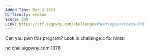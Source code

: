 ```yaml
---
Added Time: Mar 3 2023
Difficulty: medium
Score: 200
Link: https://ctf.sigpwny.com/challenges#Meetings/ret2win-688
---
```

Can you pwn this program? Look in challenge.c for hints!

nc chal.sigpwny.com 1376
